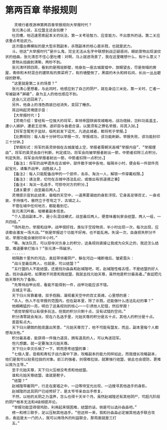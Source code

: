 # 第两百章 举报规则
        灵境行者夜游神第两百章举报规则大举报时代？
       张元清心说，五位盟主还会玩梗？
       吐完槽，他迅速思索起本关的玩法，第一关考验智力、应变能力，不出意外的话，第二关应该重点考验武力。
       这次擂台赛模拟的是大型杀戮副本，杀戮副本的核心是杀戮，也就是武力。
       斗。但这“大举报时代”是什么鬼，完全无法从名字中联想到战正疑惑间，眼前景物出现波纹状的扭曲，张元清忍不住心里吐槽：对啊，马上就进场景了，我在这里瞎想什么，有什么意义？
       景物从扭曲到清晰，两秒不到。
       张元清环顾四周，看到的是残垣断壁，他身处一座古城废墟中，放眼望去，尽是倒塌的房屋，青砖和木材混合的建筑有的房梁坍了，有的墙壁倒了，黑腐的木头和砖石间，长出一丛丛碧绿的野草。
       “这里就是第二关的场景？”
       张元清心里想着，与此同时，他感应到了自己的阴尸，就在身边三米处，第一关时，亡者一号被副本“屏蔽”，身为主人的他也感应不到。
       这会儿又还回来了。
       另外，他身上的浅色西装已经消失，变回了睡衣。
       耳边响起灵境提示音：
       【大举报时代！】
       【灵境介绍：曾经有一位强大的将军，率领帝国铁骑攻城略地，战功煊赫，岂料功高盖主，遭小人嫉妒，遭君王忌惮。遂奸臣与昏君合谋，以莫须有之罪名举报，将其入狱。】
       【将军含冤死于监狱，临死前发下诅咒，凡进此城者，都将死于举报。】
       【比赛规则：每人每十分钟可以举报一次，举报成功，该功能刷新。举报失败，该功能封印三十分钟。】
       【举报形式：将军的英灵徘徊在古城废墟上空，举报者需朝天高喊“举报内容”、“举报理由”，将军的英灵会自行判断，判定成功，将军会向被举报者射出一箭，中箭者扣除三点积分。判定失败，将军会向举报者射出一箭，中箭者扣除一点积分。】
       【备注1：将军的战甲遗失在古城中，部件散于城中各地，每隔半小时，便会有一件部件亮起宝光，请集齐战甲，战胜敌人。】
       【备注2：每人只能配备战甲的一个部件，击杀、淘汰一人，解锁一件穿戴权限。】
       【备注3：请注意，切勿在古城中违法乱纪，或做出有损道德之事】
       【备注4：淘汰一名选手，可掠夺对方的积分。】
       【通关要求：战至最后两人。】
       灵境提示音到此结束，昏暗的天空中，一道黑雾凝结的身影浮现，它身高足够百丈，一身戎装，手持强弓，傲然立于苍穹之下，古城之上。
       不管在城中任何地方，都能看到它。
       张元清沉吟着，咀嚼着副本信息。
       “个人混战副本…不，是小队混战模式，战至最后两人，便意味着玩家会结盟，两人一组，一共四组。”
       “场外助力，举报和战甲。战甲很好找，类似于空投物资，半小时出现一次，每次出现，应该都会激发一场大战。”“倒是举报这个功能不好用，也不能乱用。失误一次，自身损失积分不说，举报功能会被封印半小时。”
       “嘶，淘汰队员，可以掠夺对方身上的积分，这条规则直接让我成为众矢之的，我还怎么结盟，难道要单打独斗？”张元清一阵龇牙。
       ......
       相隔数十里外的河边，袁廷带领着阴尸，躲在河边一堵断墙后，皱紧眉头：
       “战斗至最后两人，也就是，可以结盟？”
       “五行盟的人不能结盟，还是找孙淼淼和赵城隍吧，呢，赵城隍性格古怪，不是结盟的好人选，找孙淼淼吧，如果她不同意和我结盟，我就去找元始天尊，虽然他是积分最高者…”袁廷把元始天尊列为了备胎。
       “先等待战甲出现，看能不能得到一件，战甲功能应该不错。
       古城主干道。
       天下归火背靠着墙，双手抱胸，凝视着天空中的百丈英魂，心里想的是：
       “杀人、伤人不在举报的范围内，但在副本里，除了杀戮，还能做什么违法乱纪的事？”
       他眼睛猛的一亮，明白了这条规则的核心一一引诱他人犯错，然后举报！
       “感觉举报可以有很多玩法，但我的积分只剩十点，没有试错的空间。”
       积分清零就会淘汰，现在八名选手里，元始天尊的积分是五十点，其他人的积分是十点。
       差距有点大。
       天下归火硬朗的脸庞露出笑意，“元始天尊完了，他不可能有盟友，而且，副本里每个人都想淘汰他。”
       积分最高者，能获得一件强力道具，拥有道具的人，可以角逐冠军。
       但凡想赢，就一定要淘汰元始天尊。
       天下归火幸灾乐祸了一下，转而思考结盟的事：
       “七個人里，音痴和青松子战力属中下游，攻略副本的能力同样如此，而我擅长攻略副本，他们是我可以轻易拉拢的对象。前三的强者，则很难拉拢，就算强行结盟，彼此也会提防，更难以我为主导…”
       至于元始天尊，天下归火压根没考虑和他结盟。
       谁和元始天尊结盟，谁就是靶子。
       “结盟？”
       赵城隍带着阴尸，行走在废墟之中，一边等待宝光出现，一边搜寻其他选手的身影。
       赵城隍的这具阴尸已经修好了，是太爷爷亲自出手修复，
       不然，以他的太阴之力温养，怎么也得十天半个月。虽然赵城隍还有其他阴尸，可超凡阶段的阴尸根本无法和4级相提并论。
       “举报功能显得很鸡肋，利用起来很困难，结盟的话，倒是可以选孙淼淼吧。”
       榜一和榜三联手，足以压制其他选手。“但这样一来，我和孙淼淼必定被其他选手联合攻击，袁廷是太一门的人，我可以用场外的利益联合，那局面就是三打
       五。”